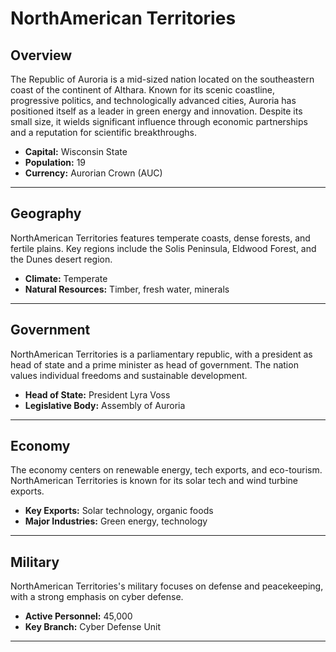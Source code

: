 # NorthAmerican Territories

## Overview
The Republic of Auroria is a mid-sized nation located on the southeastern coast of the continent of Althara. Known for its scenic coastline, progressive politics, and technologically advanced cities, Auroria has positioned itself as a leader in green energy and innovation. Despite its small size, it wields significant influence through economic partnerships and a reputation for scientific breakthroughs.

- **Capital:** Wisconsin State
- **Population:** 19
- **Currency:** Aurorian Crown (AUC)

---

## Geography
NorthAmerican Territories features temperate coasts, dense forests, and fertile plains. Key regions include the Solis Peninsula, Eldwood Forest, and the Dunes desert region.

- **Climate:** Temperate
- **Natural Resources:** Timber, fresh water, minerals

---

## Government
NorthAmerican Territories is a parliamentary republic, with a president as head of state and a prime minister as head of government. The nation values individual freedoms and sustainable development.

- **Head of State:** President Lyra Voss
- **Legislative Body:** Assembly of Auroria

---

## Economy
The economy centers on renewable energy, tech exports, and eco-tourism. NorthAmerican Territories is known for its solar tech and wind turbine exports.

- **Key Exports:** Solar technology, organic foods
- **Major Industries:** Green energy, technology

---

## Military
NorthAmerican Territories's military focuses on defense and peacekeeping, with a strong emphasis on cyber defense.

- **Active Personnel:** 45,000
- **Key Branch:** Cyber Defense Unit

---

